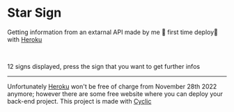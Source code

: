 <h1>Star Sign</h1>

<p>Getting information from an extarnal API made by me 🤩 first time deploy🚀 with <a href="https://www.heroku.com">Heroku</a></p>
<br/>
<p>12 signs displayed, press the sign that you want to get further infos</p>

<hr/>
<p>Unfortunately <a href="https://www.heroku.com">Heroku</a> won't be free of charge from November 28th 2022 anymore; however there are some free website where you can deploy your back-end project. This project is made with <a href="https://www.cyclic.sh/">Cyclic</a></p>
